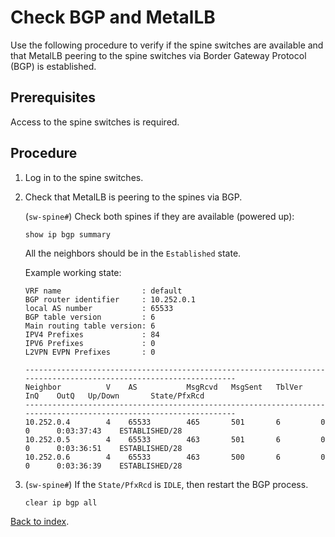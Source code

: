 # Check BGP and MetalLB

Use the following procedure to verify if the spine switches are available and that MetalLB peering to the spine switches via Border Gateway Protocol (BGP) is established.

## Prerequisites

Access to the spine switches is required.

## Procedure

1. Log in to the spine switches.

1. Check that MetalLB is peering to the spines via BGP.

    (`sw-spine#`) Check both spines if they are available (powered up):

    ```text
    show ip bgp summary
    ```

    All the neighbors should be in the `Established` state.

    Example working state:

    ```text
    VRF name                  : default
    BGP router identifier     : 10.252.0.1
    local AS number           : 65533
    BGP table version         : 6
    Main routing table version: 6
    IPV4 Prefixes             : 84
    IPV6 Prefixes             : 0
    L2VPN EVPN Prefixes       : 0

    ------------------------------------------------------------------------------------------------------------------
    Neighbor          V    AS           MsgRcvd   MsgSent   TblVer    InQ    OutQ   Up/Down       State/PfxRcd
    ------------------------------------------------------------------------------------------------------------------
    10.252.0.4        4    65533        465       501       6         0      0      0:03:37:43    ESTABLISHED/28
    10.252.0.5        4    65533        463       501       6         0      0      0:03:36:51    ESTABLISHED/28
    10.252.0.6        4    65533        463       500       6         0      0      0:03:36:39    ESTABLISHED/28
    ```

1. (`sw-spine#`) If the `State/PfxRcd` is `IDLE`, then restart the BGP process.

    ```text
    clear ip bgp all
    ```

[Back to index](README.md).

